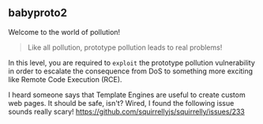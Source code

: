 ## babyproto2

Welcome to the world of pollution!

> Like all pollution, prototype pollution leads to real problems!

In this level, you are required to `exploit` the prototype pollution vulnerability in order to escalate the consequence from DoS to something more exciting like Remote Code Execution (RCE).

I heard someone says that Template Engines are useful to create custom web pages. It should be safe, isn't? Wired, I found the following issue sounds really scary!
https://github.com/squirrellyjs/squirrelly/issues/233



